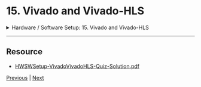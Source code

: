 # 15. Vivado and Vivado-HLS

<details>
  <summary> Hardware / Software Setup: 15. Vivado and Vivado-HLS </summary>

<p align = "center" >
    <img src = "https://rfpga.s3.us-west-1.amazonaws.com/HLS-for-FPGA-Part-1-Combinational-Circuits/images/15_Vivado-and-Vivado-HLS.png" width = "90%" > 
    <img src = "https://rfpga.s3.us-west-1.amazonaws.com/HLS-for-FPGA-Part-1-Combinational-Circuits/images/15_Vivado-and-Vivado-HLS_2.png" width = "90%" > 
    <img src = "https://rfpga.s3.us-west-1.amazonaws.com/HLS-for-FPGA-Part-1-Combinational-Circuits/images/15_Vivado-and-Vivado-HLS_3.png" width = "90%" > 
    <img src = "https://rfpga.s3.us-west-1.amazonaws.com/HLS-for-FPGA-Part-1-Combinational-Circuits/images/15_Vivado-and-Vivado-HLS_4.png" width = "90%" > 
    <img src = "https://rfpga.s3.us-west-1.amazonaws.com/HLS-for-FPGA-Part-1-Combinational-Circuits/images/15_Vivado-and-Vivado-HLS_5.png" width = "90%" > 
    <img src = "https://rfpga.s3.us-west-1.amazonaws.com/HLS-for-FPGA-Part-1-Combinational-Circuits/images/15_Vivado-and-Vivado-HLS_6.png" width = "90%" > 
    <img src = "https://rfpga.s3.us-west-1.amazonaws.com/HLS-for-FPGA-Part-1-Combinational-Circuits/images/15_Vivado-and-Vivado-HLS_7.png" width = "90%" > 
    <img src = "https://rfpga.s3.us-west-1.amazonaws.com/HLS-for-FPGA-Part-1-Combinational-Circuits/images/15_Vivado-and-Vivado-HLS_8.png" width = "90%" > 
    <img src = "https://rfpga.s3.us-west-1.amazonaws.com/HLS-for-FPGA-Part-1-Combinational-Circuits/images/15_Vivado-and-Vivado-HLS_9.png" width = "90%" > 
    <img src = "https://rfpga.s3.us-west-1.amazonaws.com/HLS-for-FPGA-Part-1-Combinational-Circuits/images/15_Vivado-and-Vivado-HLS_10.png" width = "90%" > 

</p> 

</details>

---

## Resource

-   [HWSWSetup-VivadoVivadoHLS-Quiz-Solution.pdf](https://rfpga.s3.us-west-1.amazonaws.com/HLS-for-FPGA-Part-1-Combinational-Circuits/resources/HWSWSetup-VivadoVivadoHLS-Quiz-Solution.pdf)





[Previous](./14_Vivado-HLx.md) | [Next](./16_Install-Vivado-HLx.md)